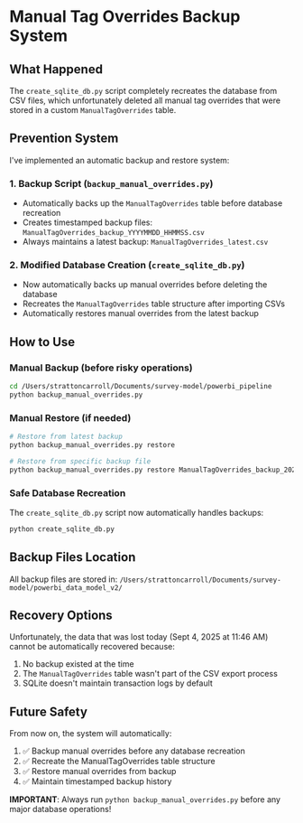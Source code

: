# Manual Tag Overrides Backup System

## What Happened
The `create_sqlite_db.py` script completely recreates the database from CSV files, which unfortunately deleted all manual tag overrides that were stored in a custom `ManualTagOverrides` table.

## Prevention System
I've implemented an automatic backup and restore system:

### 1. Backup Script (`backup_manual_overrides.py`)
- Automatically backs up the `ManualTagOverrides` table before database recreation
- Creates timestamped backup files: `ManualTagOverrides_backup_YYYYMMDD_HHMMSS.csv`
- Always maintains a latest backup: `ManualTagOverrides_latest.csv`

### 2. Modified Database Creation (`create_sqlite_db.py`)
- Now automatically backs up manual overrides before deleting the database
- Recreates the `ManualTagOverrides` table structure after importing CSVs
- Automatically restores manual overrides from the latest backup

## How to Use

### Manual Backup (before risky operations)
```bash
cd /Users/strattoncarroll/Documents/survey-model/powerbi_pipeline
python backup_manual_overrides.py
```

### Manual Restore (if needed)
```bash
# Restore from latest backup
python backup_manual_overrides.py restore

# Restore from specific backup file
python backup_manual_overrides.py restore ManualTagOverrides_backup_20250904_164500.csv
```

### Safe Database Recreation
The `create_sqlite_db.py` script now automatically handles backups:
```bash
python create_sqlite_db.py
```

## Backup Files Location
All backup files are stored in: `/Users/strattoncarroll/Documents/survey-model/powerbi_data_model_v2/`

## Recovery Options
Unfortunately, the data that was lost today (Sept 4, 2025 at 11:46 AM) cannot be automatically recovered because:
1. No backup existed at the time
2. The `ManualTagOverrides` table wasn't part of the CSV export process
3. SQLite doesn't maintain transaction logs by default

## Future Safety
From now on, the system will automatically:
1. ✅ Backup manual overrides before any database recreation
2. ✅ Recreate the ManualTagOverrides table structure
3. ✅ Restore manual overrides from backup
4. ✅ Maintain timestamped backup history

**IMPORTANT**: Always run `python backup_manual_overrides.py` before any major database operations!
